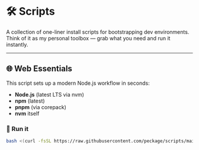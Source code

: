 # 🛠️ Scripts

A collection of one-liner install scripts for bootstrapping dev environments.  
Think of it as my personal toolbox — grab what you need and run it instantly.

---

## 🌐 Web Essentials

This script sets up a modern Node.js workflow in seconds:

- **Node.js** (latest LTS via nvm)  
- **npm** (latest)  
- **pnpm** (via corepack)  
- **nvm** itself  

### 🚀 Run it

```bash
bash <(curl -fsSL https://raw.githubusercontent.com/peckage/scripts/main/web/essentials.sh)
```
